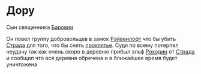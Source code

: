 # Дору
Сын священника [Баровии](../locs/barovia_city)

Он повел группу добровольцев в замок [Рэйвенлофт](../locs/ravenloft) что бы убить [Страда](strad) для того, что бы снять [проклятье](../lore/strad_curse). Судя по всему потерпел неудачу так как очень скоро в деревню прибыл эльф [Роходин](rohodin) от [Страда](strad) и сообщил что вся деревня обречена и в ближайшее время будет уничтожена
